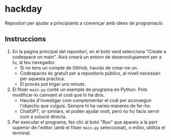 # hackday

Repositori per ajudar a principiants a començar amb idees de programació

## Instruccions

1. En la pàgina principal del repositori, en el botó verd selecciona "Create a codespace on main". Això crearà un entorn de desenvolupament per a tu, al teu navegador.
   - Si no tens un compte de GitHub, hauràs de crear-ne un.
   - Codespaces és gratuït per a repositoris públics, al nivell necessari per aquesta pràctica.
   - El procés pot trigar uns minuts.
2. El fitxer `main.py` conté un exemple de programa en Python. Pots modificar-lo canviant el codi que hi ha dins.
   - Hauràs d'investigar com complementar el codi per aconseguir l'objectiu que vulguis. Sempre hi ha varies maneres de fer-ho.
   - ChatGPT, or similars, et poden ajudar molt, però no ho facis servir com a solució directa.
3. Per executar el programa, fes clic al botó "Run" que apareix a la part superior de l'editor (amb el fitxer `main.py` seleccionat), o millor, utilitza el terminal.
